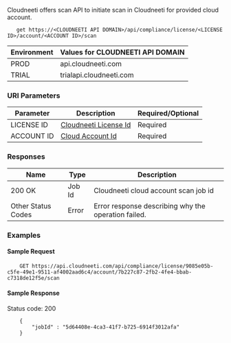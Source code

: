 Cloudneeti offers scan API to initiate scan in Cloudneeti for provided cloud account.

       get https://<CLOUDNEETI API DOMAIN>/api/compliance/license/<LICENSE ID>/account/<ACCOUNT ID>/scan

| Environment	| Values for CLOUDNEETI API DOMAIN |
|---------------|--------------------------------------|
| PROD 	        |   api.cloudneeti.com                 |
| TRIAL 	| trialapi.cloudneeti.com              |

### URI Parameters

| Parameter           |           Description                                |           Required/Optional  |
|-----------|----------------------------------------------------------------|----------------------------|
| LICENSE ID  |          [Cloudneeti License Id​](#license-id)                  | Required|
| ACCOUNT ID  |          [Cloud Account Id​](#account-id)                          | Required|


### Responses

| Name           |           Type       |          Description  |
|----------------|----------------------|-----------------------|
| 200 OK	     |           Job Id     | Cloudneeti cloud account scan job id      |
| Other Status Codes |      Error     | Error response describing why the operation failed.     |


### Examples

#### Sample Request

        GET https://api.cloudneeti.com/api/compliance/license/9085e05b-c5fe-49e1-9511-af4002aad6c4/account/7b227c87-2fb2-4fe4-bbab-c7318de12f5e/scan

#### Sample Response
Status code: 200

        {
            "jobId" : "5d64408e-4ca3-41f7-b725-6914f3012afa"
        }